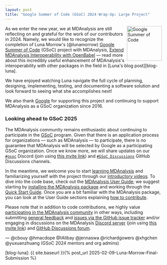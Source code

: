 ```yaml
---
layout: post
title: "Google Summer of Code (GSoC) 2024 Wrap-Up: Large Project"
---
```

<p>
<img
src="https://developers.google.com/open-source/gsoc/images/gsoc2016-sun-373x373.png"
title="Google Summer of Code" alt="Google Summer of Code"
style="float: right; height: 8em; " />
</p>

As we enter the new year, we at MDAnalysis are still reflecting on and grateful for the work of our contributors in 2024. Namely, we would like to recognize the completion of Luna Morrow's (@lunamorrow) [Google Summer of Code](https://summerofcode.withgoogle.com/) (GSoC) project with MDAnalysis, [Extend MDAnalysis Interoperability with OpenBabel](https://summerofcode.withgoogle.com/archive/2024/projects/yLzX6MjS) — read more about this incredibly useful enhancement of MDAnalysis's interoperability with other packages in the field in [Luna's blog post][blog-luna].

We have enjoyed watching Luna navigate the full cycle of planning, designing, implementing, testing, and documenting a software solution and look forward to seeing what she accomplishes next!

We also thank [Google](https://opensource.google/) for supporting this project and continuing to support MDAnalysis as a GSoC organization since 2016.

### Looking ahead to GSoC 2025

The MDAnalysis community remains enthusiastic about continuing to participate in the [GSoC](https://summerofcode.withgoogle.com/) program. Given that there is an application process for organizations — such as MDAnalysis — to participate, there is no guarantee that MDAnalysis will be selected by Google as a participating GSoC organization. Once we know more, we will share updates on our [`#gsoc`](https://discord.com/channels/807348386012987462/807350567893860433) Discord (join using [this invite link](https://discord.com/invite/fXTSfDJyxE)) and [`#GSoC Discussions`](https://github.com/MDAnalysis/mdanalysis/discussions/categories/gsoc-discussions) GitHub Discussions channels.

In the meantime, we welcome you to start [learning MDAnalysis](https://www.mdanalysis.org/pages/learning_MDAnalysis/) and familiarizing yourself with the project through our [introductory videos](https://www.mdanalysis.org/pages/learning_MDAnalysis/#introductory). To dive into the code base, check out the [MDAnalysis User Guide](https://userguide.mdanalysis.org/stable/index.html); we suggest starting by [installing the MDAnalysis package](https://userguide.mdanalysis.org/stable/installation.html) and working through the [Quick Start Guide](https://userguide.mdanalysis.org/stable/examples/quickstart.html). Once you are a bit familiar with the MDAnalysis package, you can look at the User Guide sections explaining [how to contribute](https://userguide.mdanalysis.org/stable/contributing.html).

Please note that in addition to code contributions, we highly value [participating in the MDAnalysis community](https://www.mdanalysis.org/#participating) in other ways, including submitting [general feedback](https://www.mdanalysis.org/about/#feedback) and [issues via the GitHub issue tracker](https://github.com/MDAnalysis/mdanalysis/issues) and/or engaging in discussions on the MDAnalysis [Discord server](https://discord.com/channels/807348386012987462/) (join using [this invite link](https://discord.com/invite/fXTSfDJyxE)) and [GitHub Discussions forum](https://github.com/MDAnalysis/mdanalysis/discussions).

— @cbouy @hmacdope @IAlibay @jennaswa @richardgowers @xhgchen @yuxuanzhuang (GSoC 2024 mentors and org admins)

[blog-luna]: {{ site.baseurl }}{% post_url 2025-02-09-Luna-Morrow-Final-Submission %}



